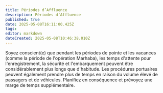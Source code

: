 ```yaml
---
title: Périodes d’Affluence
description: Périodes d’Affluence
published: true
date: 2025-05-08T16:11:00.425Z
tags: 
editor: markdown
dateCreated: 2025-05-08T10:46:38.010Z
---
```


 Soyez conscient\(e\) que pendant les périodes de pointe et les vacances \(comme la période de l'opération Marhaba\), les temps d'attente pour l'enregistrement, la sécurité et l'embarquement peuvent être considérablement plus longs que d'habitude. Les procédures portuaires peuvent également prendre plus de temps en raison du volume élevé de passagers et de véhicules. Planifiez en conséquence et prévoyez une marge de temps supplémentaire.
